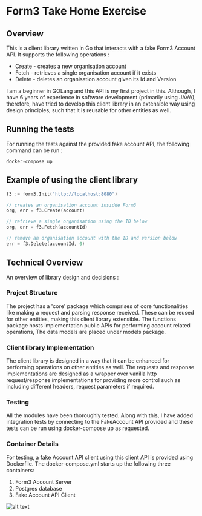 # Form3 Take Home Exercise

## Overview

This is a client library written in Go that interacts with a fake Form3 Account API. It supports the following operations :
* Create - creates a new organisation account
* Fetch - retrieves a single organisation account if it exists
* Delete - deletes an organisation account given its Id and Version

I am a beginner in GOLang and this API is my first project in this. Although, I have 6 years of experience in software development (primarily using JAVA), therefore, have tried to develop this client library in an extensible way using design principles, such that it is reusable for other entities as well.

## Running the tests

For running the tests against the provided fake account API, the following command can be run :

```
docker-compose up
```

## Example of using the client library

```go
f3 := form3.Init("http://localhost:8080")

// creates an organisation account insidde Form3
org, err = f3.Create(account)

// retrieve a single organisation using the ID below
org, err = f3.Fetch(accountId)

// remove an organisation account with the ID and version below
err = f3.Delete(accountId, 0)

```

## Technical Overview

An overview of library design and decisions :

### Project Structure

The project has a 'core' package which comprises of core functionalities like making a request and parsing response received. These can be reused for other entities, making this client library extensible. The functions package hosts implementation public APIs for performing account related operations, The data models are placed under models package.

### Client library Implementation
The client library is designed in a way that it can be enhanced for performing operations on other entities as well. The requests and response implementations are designed as 
a wrapper over vanilla http request/response implementations for providing more control such as  including different headers, request parameters if required.

### Testing
All the modules have been thoroughly tested. Along with this, I have added integration tests by connecting to the FakeAccount API provided and these tests can be run using docker-compose up as requested.

### Container Details
For testing, a fake Account API client using this client API is provided using Dockerfile.
The docker-compose.yml starts up the following three containers:
1. Form3 Account Server
2. Postgres database
3. Fake Account API Client

![alt text](Form3.jpg)

